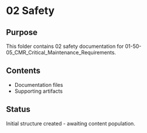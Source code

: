 # 02 Safety

## Purpose
This folder contains 02 safety documentation for 01-50-05_CMR_Critical_Maintenance_Requirements.

## Contents
- Documentation files
- Supporting artifacts

## Status
Initial structure created - awaiting content population.
